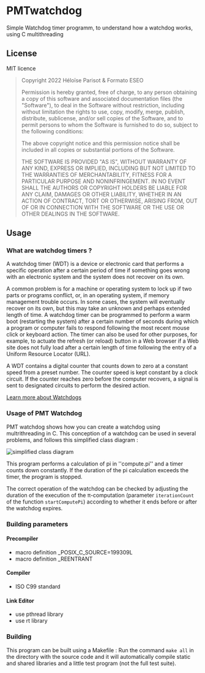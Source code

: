 # PMTwatchdog

Simple Watchdog timer programm, to understand how a watchdog works, using C multithreading 

## License

MIT licence
> Copyright 2022 Héloïse Parisot & Formato ESEO
>
> Permission is hereby granted, free of charge, to any person obtaining a copy of this software and associated documentation files (the "Software"), to deal in the   Software without restriction, including without limitation the rights to use, copy, modify, merge, publish, distribute, sublicense, and/or sell copies of the Software, and to permit persons to whom the Software is furnished to do so, subject to the following conditions:
>
> The above copyright notice and this permission notice shall be included in all copies or substantial portions of the Software.
>
> THE SOFTWARE IS PROVIDED "AS IS", WITHOUT WARRANTY OF ANY KIND, EXPRESS OR IMPLIED, INCLUDING BUT NOT LIMITED TO THE WARRANTIES OF MERCHANTABILITY, FITNESS FOR A PARTICULAR PURPOSE AND NONINFRINGEMENT. IN NO EVENT SHALL THE AUTHORS OR COPYRIGHT HOLDERS BE LIABLE FOR ANY CLAIM, DAMAGES OR OTHER LIABILITY, WHETHER IN AN ACTION OF CONTRACT, TORT OR OTHERWISE, ARISING FROM, OUT OF OR IN CONNECTION WITH THE SOFTWARE OR THE USE OR OTHER DEALINGS IN THE SOFTWARE.


## Usage

### What are watchdog timers ?

A watchdog timer (WDT) is a device or electronic card that performs a specific operation after a certain period of time if something goes wrong with an electronic system and the system does not recover on its own.

A common problem is for a machine or operating system to lock up if two parts or programs conflict, or, in an operating system, if memory management trouble occurs. In some cases, the system will eventually recover on its own, but this may take an unknown and perhaps extended length of time. A watchdog timer can be programmed to perform a warm boot (restarting the system) after a certain number of seconds during which a program or computer fails to respond following the most recent mouse click or keyboard action. The timer can also be used for other purposes, for example, to actuate the refresh (or reload) button in a Web browser if a Web site does not fully load after a certain length of time following the entry of a Uniform Resource Locator (URL).

A WDT contains a digital counter that counts down to zero at a constant speed from a preset number. The counter speed is kept constant by a clock circuit. If the counter reaches zero before the computer recovers, a signal is sent to designated circuits to perform the desired action.

[Learn more about Watchdogs](https://www.embedded.com/introduction-to-watchdog-timers/)



### Usage of PMT Watchdog 

PMT watchdog shows how you can create a watchdog using multrithreading in C. This conception of a watchdog can be used in several problems, and follows this simplified class diagram : 

![simplified class diagram](https://imagizer.imageshack.com/img922/9958/vVmaFA.png)

This program performs a calculation of pi in ''compute.pi'' and a timer counts down constantly. If the duration of the pi calculation exceeds the timer, the program is stopped.

The correct operation of the watchdog can be checked by adjusting the duration of the execution of the π-computation (parameter ```iterationCount``` of the function ```startComputePi```) according to whether it ends before or after the watchdog expires.



### Building parameters

#### Precompiler
- macro definition _POSIX_C_SOURCE=199309L
- macro definition _REENTRANT
#### Compiler
- ISO C99 standard
#### Link Editor
- use pthread library
- use rt library


### Building 

This program can be built using a Makefile : Run the command ```make all``` in the directory with the source code and it will automatically compile static and shared libraries and a little test program (not the full test suite).



